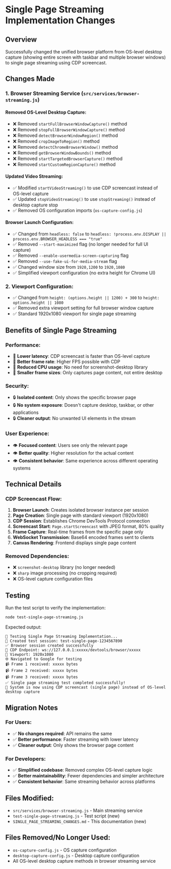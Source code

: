 # Single Page Streaming Implementation Changes

## Overview

Successfully changed the unified browser platform from OS-level desktop capture (showing entire screen with taskbar and multiple browser windows) to single page streaming using CDP screencast.

## Changes Made

### 1. Browser Streaming Service (`src/services/browser-streaming.js`)

#### Removed OS-Level Desktop Capture:

- ❌ Removed `startFullBrowserWindowCapture()` method
- ❌ Removed `stopFullBrowserWindowCapture()` method
- ❌ Removed `detectBrowserWindowRegion()` method
- ❌ Removed `cropImageToRegion()` method
- ❌ Removed `detectChromeBrowserWindow()` method
- ❌ Removed `getBrowserWindowBounds()` method
- ❌ Removed `startTargetedBrowserCapture()` method
- ❌ Removed `startCustomRegionCapture()` method

#### Updated Video Streaming:

- ✅ Modified `startVideoStreaming()` to use CDP screencast instead of OS-level capture
- ✅ Updated `stopVideoStreaming()` to use `stopStreaming()` instead of desktop capture stop
- ✅ Removed OS configuration imports (`os-capture-config.js`)

#### Browser Launch Configuration:

- ✅ Changed from `headless: false` to `headless: !process.env.DISPLAY || process.env.BROWSER_HEADLESS === "true"`
- ✅ Removed `--start-maximized` flag (no longer needed for full UI capture)
- ✅ Removed `--enable-usermedia-screen-capturing` flag
- ✅ Removed `--use-fake-ui-for-media-stream` flag
- ✅ Changed window size from `1920,1200` to `1920,1080`
- ✅ Simplified viewport configuration (no extra height for Chrome UI)

### 2. Viewport Configuration:

- ✅ Changed from `height: (options.height || 1200) + 300` to `height: options.height || 1080`
- ✅ Removed extra viewport setting for full browser window capture
- ✅ Standard 1920x1080 viewport for single page streaming

## Benefits of Single Page Streaming

### Performance:

- 🚀 **Lower latency**: CDP screencast is faster than OS-level capture
- 🚀 **Better frame rate**: Higher FPS possible with CDP
- 🚀 **Reduced CPU usage**: No need for screenshot-desktop library
- 🚀 **Smaller frame sizes**: Only captures page content, not entire desktop

### Security:

- 🔒 **Isolated content**: Only shows the specific browser page
- 🔒 **No system exposure**: Doesn't capture desktop, taskbar, or other applications
- 🔒 **Cleaner output**: No unwanted UI elements in the stream

### User Experience:

- 👁️ **Focused content**: Users see only the relevant page
- 👁️ **Better quality**: Higher resolution for the actual content
- 👁️ **Consistent behavior**: Same experience across different operating systems

## Technical Details

### CDP Screencast Flow:

1. **Browser Launch**: Creates isolated browser instance per session
2. **Page Creation**: Single page with standard viewport (1920x1080)
3. **CDP Session**: Establishes Chrome DevTools Protocol connection
4. **Screencast Start**: `Page.startScreencast` with JPEG format, 80% quality
5. **Frame Capture**: Real-time frames from the specific page only
6. **WebSocket Transmission**: Base64 encoded frames sent to clients
7. **Canvas Rendering**: Frontend displays single page content

### Removed Dependencies:

- ❌ `screenshot-desktop` library (no longer needed)
- ❌ `sharp` image processing (no cropping required)
- ❌ OS-level capture configuration files

## Testing

Run the test script to verify the implementation:

```bash
node test-single-page-streaming.js
```

Expected output:

```
🧪 Testing Single Page Streaming Implementation...
📝 Created test session: test-single-page-1234567890
✅ Browser session created successfully
🔌 CDP Endpoint: ws://127.0.0.1:xxxxx/devtools/browser/xxxxx
📐 Viewport: 1920x1080
🌐 Navigated to Google for testing
📹 Frame 1 received: xxxxx bytes
📹 Frame 2 received: xxxxx bytes
📹 Frame 3 received: xxxxx bytes
✅ Single page streaming test completed successfully!
🎯 System is now using CDP screencast (single page) instead of OS-level desktop capture
```

## Migration Notes

### For Users:

- ✅ **No changes required**: API remains the same
- ✅ **Better performance**: Faster streaming with lower latency
- ✅ **Cleaner output**: Only shows the browser page content

### For Developers:

- ✅ **Simplified codebase**: Removed complex OS-level capture logic
- ✅ **Better maintainability**: Fewer dependencies and simpler architecture
- ✅ **Consistent behavior**: Same streaming behavior across platforms

## Files Modified:

- `src/services/browser-streaming.js` - Main streaming service
- `test-single-page-streaming.js` - Test script (new)
- `SINGLE_PAGE_STREAMING_CHANGES.md` - This documentation (new)

## Files Removed/No Longer Used:

- `os-capture-config.js` - OS capture configuration
- `desktop-capture-config.js` - Desktop capture configuration
- All OS-level desktop capture methods in browser streaming service
